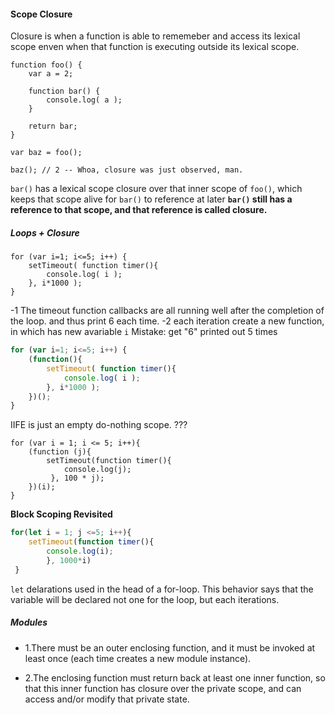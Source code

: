#### Scope Closure
Closure is when a function is able to rememeber and access its lexical scope enven when that function is executing outside its lexical scope.
```javscript
function foo() {
	var a = 2;

	function bar() {
		console.log( a );
	}

	return bar;
}

var baz = foo();

baz(); // 2 -- Whoa, closure was just observed, man.
```
`bar()` has a lexical scope closure over that inner scope of `foo()`, which keeps that scope alive for `bar()` to reference at later
**`bar()` still has a reference to that scope, and that reference is called closure.**
##### Loops + Closure
```javscript
for (var i=1; i<=5; i++) {
	setTimeout( function timer(){
		console.log( i );
	}, i*1000 );
}
```
-1 The timeout function callbacks are all running well after the completion of the loop.  and thus print 6 each time.
-2 each iteration create a new function, in which has new avariable `i`
Mistake: get "6" printed out 5 times

```javascript
for (var i=1; i<=5; i++) {
	(function(){
		setTimeout( function timer(){
			console.log( i );
		}, i*1000 );
	})();
}
```
IIFE is just an empty do-nothing scope. ???
```javscript
for (var i = 1; i <= 5; i++){
    (function (j){
        setTimeout(function timer(){
            console.log(j);
         }, 100 * j);
    })(i);
}
```
**Block Scoping Revisited**
```javascript
for(let i = 1; j <=5; i++){
    setTimeout(function timer(){
        console.log(i);
        }, 1000*i)
 }
 ```
 `let` delarations used in the head of a for-loop. This behavior says that the variable will be declared not one for the loop, but each iterations.
 ##### Modules
 - 1.There must be an outer enclosing function, and it must be invoked at least once (each time creates a new module instance).

 - 2.The enclosing function must return back at least one inner function, so that this inner function has closure over the private scope, and can access and/or modify that private state.
        
